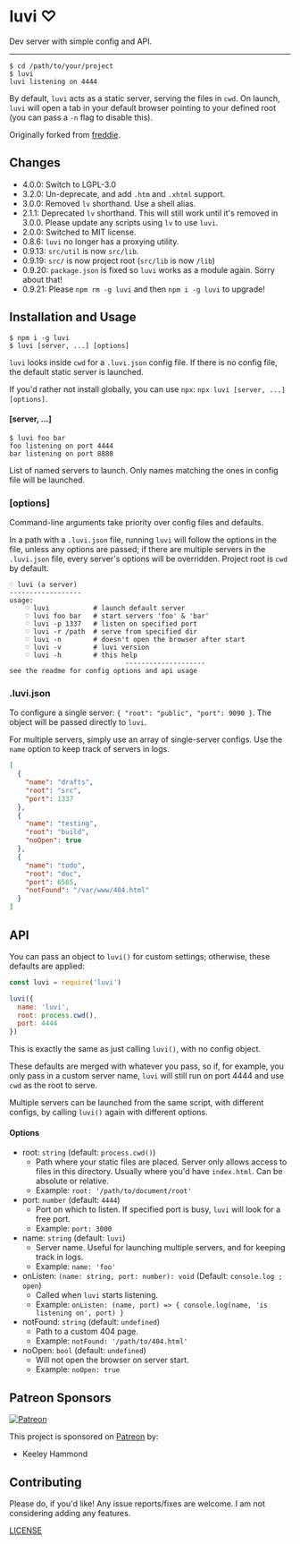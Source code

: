 # luvi ♡

Dev server with simple config and API.

----

```shell
$ cd /path/to/your/project
$ luvi
luvi listening on 4444
```

By default, `luvi` acts as a static server, serving the files in `cwd`.
On launch, `luvi` will open a tab in your default browser pointing to your
defined root (you can pass a `-n` flag to disable this).

Originally forked from [freddie](http://npm.im/freddie).

## Changes

* 4.0.0: Switch to LGPL-3.0
* 3.2.0: Un-deprecate, and add `.htm` and `.xhtml` support.
* 3.0.0: Removed `lv` shorthand. Use a shell alias.
* 2.1.1: Deprecated `lv` shorthand. This will still work until it's removed in
  3.0.0. Please update any scripts using `lv` to use `luvi`.
* 2.0.0: Switched to MIT license.
* 0.8.6: `luvi` no longer has a proxying utility.
* 0.9.13: `src/util` is now `src/lib`.
* 0.9.19: `src/` is now project root (`src/lib` is now `/lib`)
* 0.9.20: `package.json` is fixed so `luvi` works as a module again. Sorry about that!
* 0.9.21: Please `npm rm -g luvi` and then `npm i -g luvi` to upgrade!

## Installation and Usage

```shell
$ npm i -g luvi
$ luvi [server, ...] [options]
```

`luvi` looks inside `cwd` for a `.luvi.json` config file.
If there is no config file, the default static server is launched.

If you'd rather not install globally, you can use `npx`:
`npx luvi [server, ...] [options]`.

#### [server, ...]

```shell
$ luvi foo bar
foo listening on port 4444
bar listening on port 8888
```

List of named servers to launch. Only names matching the ones in config file
will be launched.

### [options]

Command-line arguments take priority over config files and defaults.

In a path with a `.luvi.json` file, running `luvi` will follow the options in
the file, unless any options are passed; if there are multiple servers in the
`.luvi.json` file, every server's options will be overridden. Project root is
`cwd` by default.

```shell
♡ luvi (a server)
------------------
usage:
    ♡ luvi           # launch default server
    ♡ luvi foo bar   # start servers 'foo' & 'bar'
    ♡ luvi -p 1337   # listen on specified port
    ♡ luvi -r /path  # serve from specified dir
    ♡ luvi -n        # doesn't open the browser after start
    ♡ luvi -v        # luvi version
    ♡ luvi -h        # this help
                             --------------------
see the readme for config options and api usage
```

### .luvi.json

To configure a single server: `{ "root": "public", "port": 9090 }`.
The object will be passed directly to `luvi`.

For multiple servers, simply use an array of single-server configs.
Use the `name` option to keep track of servers in logs.

```json
[
  {
    "name": "drafts",
    "root": "src",
    "port": 1337
  },
  {
    "name": "testing",
    "root": "build",
    "noOpen": true
  },
  {
    "name": "todo",
    "root": "doc",
    "port": 6565,
    "notFound": "/var/www/404.html"
  }
]
```

## API

You can pass an object to `luvi()` for custom settings; otherwise, these
defaults are applied:

```javascript
const luvi = require('luvi')

luvi({
  name: 'luvi',
  root: process.cwd(),
  port: 4444
})
```

This is exactly the same as just calling `luvi()`, with no config object.

These defaults are merged with whatever you pass, so if, for example, you only
pass in a custom server name, `luvi` will still run on port 4444 and use `cwd`
as the root to serve.

Multiple servers can be launched from the same script, with different configs,
by calling `luvi()` again with different options.

#### Options

* root: `string` (default: `process.cwd()`)
  * Path where your static files are placed. Server only allows access to files in this directory.
    Usually where you'd have `index.html`. Can be absolute or relative.
  * Example: `root: '/path/to/document/root'`
* port: `number` (default: `4444`)
  * Port on which to listen. If specified port is busy, `luvi` will look for a free port.
  * Example: `port: 3000`
* name: `string` (default: `luvi`)
  * Server name. Useful for launching multiple servers, and for keeping track in logs.
  * Example: `name: 'foo'`
* onListen: `(name: string, port: number): void` (Default: `console.log ; open`)
  * Called when `luvi` starts listening.
  * Example: `onListen: (name, port) => { console.log(name, 'is listening on', port) }`
* notFound: `string` (default: `undefined`)
  * Path to a custom 404 page.
  * Example: `notFound: '/path/to/404.html'`
* noOpen: `bool` (default: `undefined`)
  * Will not open the browser on server start.
  * Example: `noOpen: true`

## Patreon Sponsors

[![Patreon](https://img.shields.io/badge/patreon-donate-yellow.svg)](https://www.patreon.com/zacanger)

This project is sponsored on [Patreon](https://www.patreon.com/zacanger) by:

* Keeley Hammond

## Contributing

Please do, if you'd like! Any issue reports/fixes are welcome. I am not
considering adding any features.

[LICENSE](./LICENSE.md)
